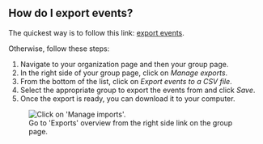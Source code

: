 ## How do I export events?

The quickest way is to follow this link: [export events](/export/csv).

Otherwise, follow these steps:

1. Navigate to your organization page and then your group page.
1. In the right side of your group page, click on *Manage exports*.
1. From the bottom of the list, click on *Export events to a CSV file*.
1. Select the appropriate group to export the events from and click *Save*.
1. Once the export is ready, you can download it to your computer.

<figure>
  <img src="help-export-create.png" alt="Click on 'Manage imports'."/>
  <figcaption>Go to 'Exports' overview from the right side link on the group
  page.</figcaption>
</figure>
